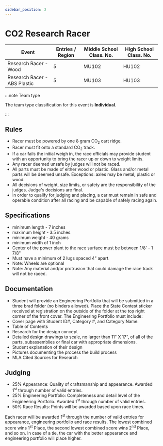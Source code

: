 ```yaml
---
sidebar_position: 2
---
```


# CO2 Research Racer

| Event                        | Entries / Region | Middle School Class. No. | High School Class. No. |
| ---------------------------- | ---------------- | ------------------------ | ---------------------- |
| Research Racer - Wood        | 5                | MU102                    | HU102                  |
| Research Racer - ABS Plastic | 5                | MU103                    | HU103                  |

:::note Team type

The team type classification for this event is **Individual**.

:::

## Rules

- Racer must be powered by one 8 gram CO<sub>2</sub> cart ridge.
- Racer must fit onto a standard CO<sub>2</sub> track.
- If a car fails the initial weigh in, the race officials may provide student with an opportunity to bring the racer up or down to weight limits.
- Any racer deemed unsafe by judges will not be raced.
- All parts must be made of either wood or plastic. Glass and/or metal parts will be deemed unsafe. Exceptions: axles may be metal, plastic or wood.
- All decisions of weight, size limits, or safety are the responsibility of the judges. Judge's decisions are final.
- In order to qualify for judging and placing, a car must remain in safe and operable condition after all racing and be capable of safely racing again.

## Specifications

- minimum length - 7 inches
- maximum height - 3.5 inches
- minimum weight - 40 grams
- minimum width of 1 inch
- Center of the power plant to the race surface must be between 1/8' - 1 7/8"
- Must have a minimum of 2 lugs spaced 4" apart.
- Note:  Wheels are optional
- Note: Any material and/or protrusion that could damage the race track will not be raced.

## Documentation

- Student will provide an Engineering Portfolio that will be submitted in a three brad folder (no binders allowed). Place the State Contest sticker received at registration on the outside of the folder at the top right corner of the front cover. The Engineering Portfolio must include:
- Cover page with Student ID#, Category #, and Category Name.
- Table of Contents
- Research for the design concept
- Detailed design drawings to scale, no larger than 11" X 17", of all of the parts, subassemblies or final car with appropriate dimensions.
- Student explanation of their design
- Pictures documenting the process the build process
- MLA Cited Sources for Research

## Judging

- 25% Appearance: Quality of craftsmanship and appearance. Awarded 1<sup>st</sup> through number of valid entries.
- 25% Engineering Portfolio: Completeness and detail level of the Engineering Portfolio. Awarded 1<sup>st</sup> through number of valid entries.
- 50% Race Results: Points will be awarded based upon race times.

Each racer will be awarded 1<sup>st</sup> through the number of valid entries for appearance, engineering portfolio and race results. The lowest combined score wins 1<sup>st</sup> Place, the second lowest combined score wins 2<sup>nd</sup> Place, and so on. In case of a tie, the car with the better appearance and engineering portfolio will place higher.
